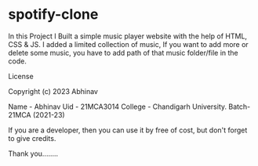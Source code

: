 # spotify-clone
In this Project I Built a simple music player website with the help of HTML, CSS & JS.
I added a limited collection of music, If you want to add more or delete some music, you have to add path of that music folder/file in the code.


License
 
Copyright (c) 2023 Abhinav

Name - Abhinav
Uid - 21MCA3014
College - Chandigarh University.
Batch-21MCA (2021-23)

If you are a developer, then you can use it by free of cost, but don't forget to give credits. 

Thank you........
